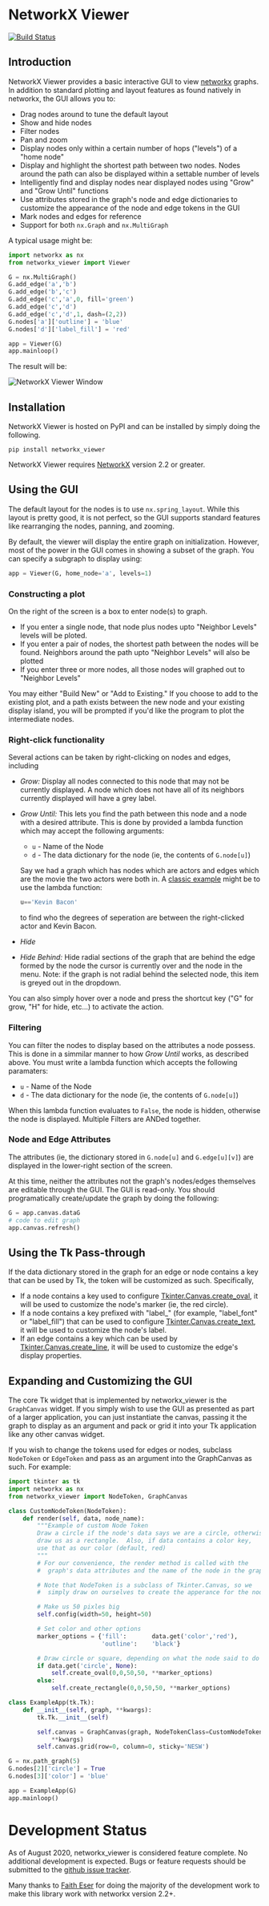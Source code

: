 NetworkX Viewer
================

[![Build Status](https://travis-ci.org/jsexauer/networkx_viewer.svg?branch=master)](https://travis-ci.org/jsexauer/networkx_viewer)

Introduction
------------

NetworkX Viewer provides a basic interactive GUI to view
[networkx](https://networkx.github.io/) graphs.  In addition to standard
plotting and layout features as found natively in networkx, the GUI allows
you to:

  - Drag nodes around to tune the default layout
  - Show and hide nodes
  - Filter nodes
  - Pan and zoom
  - Display nodes only within a certain number of hops ("levels") of
    a "home node"
  - Display and highlight the shortest path between two nodes.  Nodes
    around the path can also be displayed within a settable number of
    levels
  - Intelligently find and display nodes near displayed nodes using
    "Grow" and "Grow Until" functions
  - Use attributes stored in the graph's node and edge dictionaries to
    customize the appearance of the node and edge tokens in the GUI
  - Mark nodes and edges for reference
  - Support for both `nx.Graph` and `nx.MultiGraph`

A typical usage might be:
```python
import networkx as nx
from networkx_viewer import Viewer

G = nx.MultiGraph()
G.add_edge('a','b')
G.add_edge('b','c')
G.add_edge('c','a',0, fill='green')
G.add_edge('c','d')
G.add_edge('c','d',1, dash=(2,2))
G.nodes['a']['outline'] = 'blue'
G.nodes['d']['label_fill'] = 'red'

app = Viewer(G)
app.mainloop()
```

The result will be:

![NetworkX Viewer Window](screenshot.png)

Installation
------------

NetworkX Viewer is hosted on PyPI and can be installed by simply doing the
following.
```
pip install networkx_viewer
```

NetworkX Viewer requires [NetworkX](https://networkx.github.io/) version 2.2 or greater.


Using the GUI
-------------
The default layout for the nodes is to use `nx.spring_layout`.  While this
layout is pretty good, it is not perfect, so the GUI supports standard features
like rearranging the nodes, panning, and zooming.

By default, the viewer will display the entire graph on initialization.
However, most of the power in the GUI comes in showing a subset of the graph.
You can specify a subgraph to display using:
```python
app = Viewer(G, home_node='a', levels=1)
```

### Constructing a plot

On the right of the screen is a box to enter node(s) to graph.
  - If you enter a single node, that node plus nodes upto "Neighbor Levels"
    levels will be ploted.
  - If you enter a pair of nodes, the shortest path between the nodes will
    be found.  Neighbors around the path upto "Neighbor Levels" will also
    be plotted
  - If you enter three or more nodes, all those nodes will graphed out to
    "Neighbor Levels"

You may either "Build New" or "Add to Existing."  If you choose to add to the
existing plot, and a path exists between the new node and your existing display
island, you will be prompted if you'd like the program to plot the intermediate
nodes.

### Right-click functionality

Several actions can be taken by right-clicking on nodes and edges, including
  - *Grow:* Display all nodes connected to this node that may not be
    currently displayed.  A node which does not have all of its neighbors
    currently displayed will have a grey label.
  - *Grow Until:* This lets you find the path between this node and a node
    with a desired attribute.  This is done by provided a lambda function
    which may accept the following arguments:
    - `u` - Name of the Node
    - `d` - The data dictionary for the node (ie, the contents of `G.node[u]`)

    Say we had a graph which has nodes which are actors and
    edges which are the movie the two actors were both in.  A
    [classic example](http://en.wikipedia.org/wiki/Six_Degrees_of_Kevin_Bacon)
    might be to use the lambda function:
    ```python
    u=='Kevin Bacon'
    ```
    to find who the degrees of seperation are between the right-clicked actor
    and Kevin Bacon.
  - *Hide*
  - *Hide Behind:* Hide radial sections of the graph that are behind the edge
    formed by the node the cursor is currently over and the node in the menu.
    Note: if the graph is not radial behind the selected node, this item is
    greyed out in the dropdown.

You can also simply hover over a node and press the shortcut key ("G" for
grow, "H" for hide, etc...) to activate the action.

### Filtering
You can filter the nodes to display based on the attributes a node possess.
This is done in a simmilar manner to how *Grow Until* works, as described above.
You must write a lambda function which accepts the following paramaters:
 - `u` - Name of the Node
 - `d` - The data dictionary for the node (ie, the contents of `G.node[u]`)

When this lambda function evaluates to `False`, the node is hidden, otherwise
the node is displayed.  Multiple Filters are ANDed together.

### Node and Edge Attributes
The attributes (ie, the dictionary stored in `G.node[u]` and `G.edge[u][v]`)
are displayed in the lower-right section of the screen.

At this time, neither the attributes not the graph's nodes/edges themselves
are editable through the GUI.  The GUI is read-only.  You should programatically
create/update the graph by doing the following:
```python
G = app.canvas.dataG
# code to edit graph
app.canvas.refresh()

```

Using the Tk Pass-through
-------------------------
If the data dictionary stored in the graph for an edge or node contains a key
that can be used by Tk, the token will be customized as such.  Specifically,

  - If a node contains a key used to configure
    [Tkinter.Canvas.create_oval][1], it will be used to customize the node's
    marker (ie, the red circle).
  - If a node contains a key prefixed with "label_" (for example, "label_font"
    or "label_fill") that can be used to configure
    [Tkinter.Canvas.create_text][2], it will be used to customize the node's
    label.
  - If an edge contains a key which can be used by
    [Tkinter.Canvas.create_line][3], it will be used to customize the edge's
    display properties.

[1]: http://effbot.org/tkinterbook/canvas.htm#Tkinter.Canvas.create_oval-method
[2]: http://effbot.org/tkinterbook/canvas.htm#Tkinter.Canvas.create_text-method
[3]: http://effbot.org/tkinterbook/canvas.htm#Tkinter.Canvas.create_line-method

Expanding and Customizing the GUI
---------------------------------
The core Tk widget that is implemented by networkx_viewer is the `GraphCanvas`
widget.  If you simply wish to use the GUI as presented as part of a larger
application, you can just instantiate the canvas, passing it the graph to
display as an argument and pack or grid it into your Tk application like any
other canvas widget.

If you wish to change the tokens used for edges or nodes, subclass `NodeToken`
or `EdgeToken` and pass as an argument into the GraphCanvas as such.  For
example:

```python
import tkinter as tk
import networkx as nx
from networkx_viewer import NodeToken, GraphCanvas

class CustomNodeToken(NodeToken):
    def render(self, data, node_name):
        """Example of custom Node Token
        Draw a circle if the node's data says we are a circle, otherwise
        draw us as a rectangle.  Also, if data contains a color key,
        use that as our color (default, red)
        """
        # For our convenience, the render method is called with the
        #  graph's data attributes and the name of the node in the graph

        # Note that NodeToken is a subclass of Tkinter.Canvas, so we
        #  simply draw on ourselves to create the apperance for the node.

        # Make us 50 pixles big
        self.config(width=50, height=50)

        # Set color and other options
        marker_options = {'fill':       data.get('color','red'),
                          'outline':    'black'}

        # Draw circle or square, depending on what the node said to do
        if data.get('circle', None):
            self.create_oval(0,0,50,50, **marker_options)
        else:
            self.create_rectangle(0,0,50,50, **marker_options)

class ExampleApp(tk.Tk):
    def __init__(self, graph, **kwargs):
        tk.Tk.__init__(self)

        self.canvas = GraphCanvas(graph, NodeTokenClass=CustomNodeToken,
            **kwargs)
        self.canvas.grid(row=0, column=0, sticky='NESW')

G = nx.path_graph(5)
G.nodes[2]['circle'] = True
G.nodes[3]['color'] = 'blue'

app = ExampleApp(G)
app.mainloop()

```

Development Status
==================
As of August 2020, networkx_viewer is considered feature complete.  No
  additional development is expected. Bugs or feature
requests should be submitted to the
[github issue tracker](https://github.com/jsexauer/networkx_viewer/issues).

Many thanks to [Faith Eser](https://github.com/afeser) for doing the majority of the 
development work to make this library work with networkx version 2.2+.

